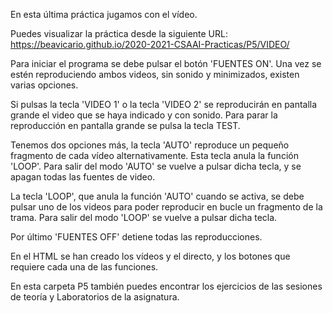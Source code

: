 
En esta última práctica jugamos con el vídeo.

Puedes visualizar la práctica desde la siguiente URL: https://beavicario.github.io/2020-2021-CSAAI-Practicas/P5/VIDEO/


Para iniciar el programa se debe pulsar el botón 'FUENTES ON'. 
Una vez se estén reproduciendo ambos videos, sin sonido y minimizados, existen varias opciones. 

Si pulsas la tecla 'VIDEO 1' o la tecla 'VIDEO 2' se reproducirán en pantalla grande el video que se haya indicado y con sonido. Para parar la reproducción en pantalla grande se pulsa la tecla TEST.

Tenemos dos opciones más, la tecla 'AUTO' reproduce un pequeño fragmento de cada vídeo alternativamente. Esta tecla anula la función 'LOOP'. Para salir del modo 'AUTO' se vuelve a pulsar dicha tecla, y se apagan todas las fuentes de video.

La tecla 'LOOP', que anula la función 'AUTO' cuando se activa, se debe pulsar uno de los videos para poder reproducir en bucle un fragmento de la trama. Para salir del modo 'LOOP' se vuelve a pulsar dicha tecla.

Por último 'FUENTES OFF' detiene todas las reproducciones.

En el HTML se han creado los vídeos y el directo, y los botones que requiere cada una de las funciones.

En esta carpeta P5 también puedes encontrar los ejercicios de las sesiones de teoría y Laboratorios de la asignatura.
